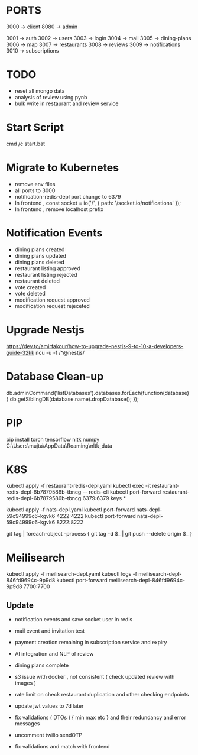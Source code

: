 # PORTS
3000 -> client
8080 -> admin

3001 -> auth
3002 -> users
3003 -> login
3004 -> mail 
3005 -> dining-plans
3006 -> map
3007 -> restaurants
3008 -> reviews
3009 -> notifications
3010 -> subscriptions

# TODO
- reset all mongo data
- analysis of review using pynb
- bulk write in restaurant and review service

# Start Script
cmd /c start.bat

# Migrate to Kubernetes
- remove env files
- all ports to 3000
- notification-redis-depl port change to 6379
- In frontend , const socket = io('/', { path: '/socket.io/notifications' });
- In frontend , remove localhost prefix

# Notification Events
- dining plans created 
- dining plans updated
- dining plans deleted 
- restaurant listing approved
- restaurant listing rejected
- restaurant deleted
- vote created
- vote deleted
- modification request approved
- modification request rejeceted

# Upgrade Nestjs
https://dev.to/amirfakour/how-to-upgrade-nestjs-9-to-10-a-developers-guide-32kk
ncu -u -f /^@nestjs/

# Database Clean-up
db.adminCommand('listDatabases').databases.forEach(function(database) {
    db.getSiblingDB(database.name).dropDatabase();
});

# PIP
pip install torch tensorflow nltk numpy
C:\Users\mujta\AppData\Roaming\nltk_data

# K8S
kubectl apply -f restaurant-redis-depl.yaml
kubectl exec -it restaurant-redis-depl-6b7879586b-tbncg -- redis-cli
kubectl port-forward restaurant-redis-depl-6b7879586b-tbncg 6379:6379
keys *

kubectl apply -f nats-depl.yaml
kubectl port-forward nats-depl-59c94999c6-kgvk6 4222:4222
kubectl port-forward nats-depl-59c94999c6-kgvk6 8222:8222

git tag | foreach-object -process { git tag -d $_ | git push --delete origin $_ }

# Meilisearch
kubectl apply -f meilisearch-depl.yaml
kubectl logs -f meilisearch-depl-846fd9694c-9p9d8
kubectl port-forward meilisearch-depl-846fd9694c-9p9d8 7700:7700

## Update 
- notification events and save socket user in redis
- mail event and invitation test
- payment creation remaining in subscription service and expiry
- AI integration and NLP of review
- dining plans complete

- s3 issue with docker , not consistent ( check updated review with images )
- rate limit on check restaurant duplication and other checking endpoints

- update jwt values to 7d later 
- fix validations ( DTOs ) { min max etc } and their redundancy and error messages
- uncomment twilio sendOTP
- fix validations and match with frontend